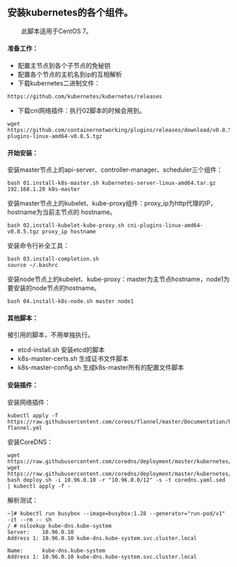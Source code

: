 ## 安装kubernetes的各个组件。

&nbsp;&nbsp;&nbsp;&nbsp;&nbsp;&nbsp;&nbsp;&nbsp;此脚本适用于CentOS 7。

#### 准备工作：
+ 配置主节点到各个子节点的免秘钥
+ 配置各个节点的主机名到ip的互相解析
+ 下载kubernetes二进制文件：
```console
https://github.com/kubernetes/kubernetes/releases
```
+ 下载cni网络插件：执行02脚本的时候会用到。
```console
wget https://github.com/containernetworking/plugins/releases/download/v0.8.5/cni-plugins-linux-amd64-v0.8.5.tgz
```
#### 开始安装：
安装master节点上的api-server、controller-manager、scheduler三个组件：
```console
bash 01.install-k8s-master.sh kubernetes-server-linux-amd64.tar.gz 192.168.1.20 k8s-master
```
安装master节点上的kubelet、kube-proxy组件：proxy_ip为http代理的IP，hostname为当前主节点的 hostname。
```console
bash 02.install-kubelet-kube-proxy.sh cni-plugins-linux-amd64-v0.8.5.tgz proxy_ip hostname
```
安装命令行补全工具：
```console
bash 03.install-completion.sh
source ~/.bashrc
```
安装node节点上的kubelet、kube-proxy：master为主节点hostname，node1为要安装的node节点的hostname。
```console
bash 04.install-k8s-node.sh master node1
```
#### 其他脚本：
被引用的脚本，不用单独执行。
+ etcd-install.sh 安装etcd的脚本
+ k8s-master-certs.sh 生成证书文件脚本
+ k8s-master-config.sh 生成k8s-master所有的配置文件脚本

#### 安装插件：
安装网络插件：
```console
kubectl apply -f https://raw.githubusercontent.com/coreos/flannel/master/Documentation/kube-flannel.yml
```

安装CoreDNS：
```console
wget https://raw.githubusercontent.com/coredns/deployment/master/kubernetes/coredns.yaml.sed 
wget https://raw.githubusercontent.com/coredns/deployment/master/kubernetes/deploy.sh
bash deploy.sh -i 10.96.0.10 -r "10.96.0.0/12" -s -t coredns.yaml.sed | kubectl apply -f -
```

解析测试：
```console
~]# kubectl run busybox --image=busybox:1.28 --generator="run-pod/v1" -it --rm -- sh
/ # nslookup kube-dns.kube-system
Server:    10.96.0.10
Address 1: 10.96.0.10 kube-dns.kube-system.svc.cluster.local
 
Name:      kube-dns.kube-system
Address 1: 10.96.0.10 kube-dns.kube-system.svc.cluster.local
```
